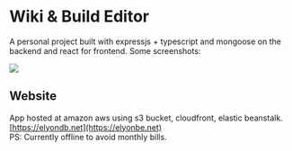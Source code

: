 # Wiki & Build Editor

A personal project built with expressjs + typescript and mongoose on the backend and react for frontend. Some screenshots:

<img src="https://user-images.githubusercontent.com/55705104/103814930-54c19080-5041-11eb-8eba-4931e6f3b570.png" >

## Website
App hosted at amazon aws using s3 bucket, cloudfront, elastic beanstalk.<br/>
[https://elyondb.net](https://elyonbe.net)<br/>
PS: Currently offline to avoid monthly bills.

